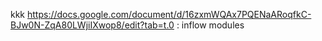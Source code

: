 kkk
https://docs.google.com/document/d/16zxmWQAx7PQENaARoqfkC-BJw0N-ZqA80LWjiIXwop8/edit?tab=t.0 : inflow modules

